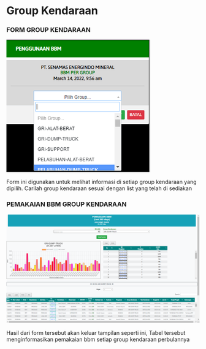 # Group Kendaraan

### FORM GROUP KENDARAAN

![](<../../.gitbook/assets/formgruop kendaraan (1).PNG>)

Form ini digunakan untuk melihat informasi di setiap group kendaraan yang dipilih. Carilah group kendaraan sesuai dengan list yang telah di sediakan

### PEMAKAIAN BBM GROUP KENDARAAN

![](<../../.gitbook/assets/Screenshot (12).png>)

Hasil dari form tersebut akan keluar tampilan seperti ini, Tabel tersebut menginformasikan pemakaian bbm setiap group kendaraan perbulannya
